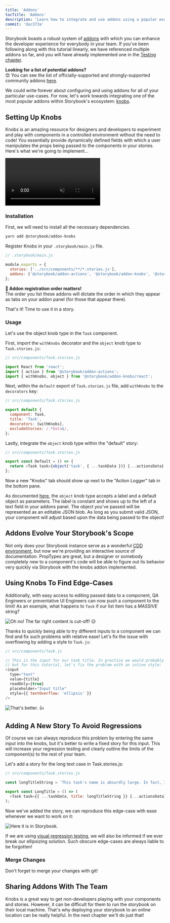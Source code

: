 ```yaml
---
title: 'Addons'
tocTitle: 'Addons'
description: 'Learn how to integrate and use addons using a popular example'
commit: 'dac373a'
---
```


Storybook boasts a robust system of [addons](https://storybook.js.org/addons/introduction/) with which you can enhance the developer experience for
everybody in your team. If you've been following along with this tutorial linearly, we have referenced multiple addons so far, and you will have already implemented one in the [Testing chapter](/react/en/test/).

<div class="aside">
<strong>Looking for a list of potential addons?</strong>
<br/>
😍 You can see the list of officially-supported and strongly-supported community addons <a href="https://storybook.js.org/addons/addon-gallery/">here</a>.
</div>

We could write forever about configuring and using addons for all of your particular use-cases. For now, let's work towards integrating one of the most popular addons within Storybook's ecosystem: [knobs](https://github.com/storybooks/storybook/tree/master/addons/knobs).

## Setting Up Knobs

Knobs is an amazing resource for designers and developers to experiment and play with components in a controlled environment without the need to code! You essentially provide dynamically defined fields with which a user manipulates the props being passed to the components in your stories. Here's what we're going to implement...

<video autoPlay muted playsInline loop>
  <source
    src="/intro-to-storybook/addon-knobs-demo.mp4"
    type="video/mp4"
  />
</video>

### Installation

First, we will need to install all the necessary dependencies.

```bash
yarn add @storybook/addon-knobs
```

Register Knobs in your `.storybook/main.js` file.

```javascript
// .storybook/main.js

module.exports = {
  stories: ['../src/components/**/*.stories.js'],
  addons: ['@storybook/addon-actions', '@storybook/addon-knobs', '@storybook/addon-links'],
};
```

<div class="aside">
<strong>📝 Addon registration order matters!</strong>
<br/>
The order you list these addons will dictate the order in which they appear as tabs on your addon panel (for those that appear there).
</div>

That's it! Time to use it in a story.

### Usage

Let's use the object knob type in the `Task` component.

First, import the `withKnobs` decorator and the `object` knob type to `Task.stories.js`:

```javascript
// src/components/Task.stories.js

import React from 'react';
import { action } from '@storybook/addon-actions';
import { withKnobs, object } from '@storybook/addon-knobs/react';
```

Next, within the `default` export of `Task.stories.js` file, add `withKnobs` to the `decorators` key:

```javascript
// src/components/Task.stories.js

export default {
  component: Task,
  title: 'Task',
  decorators: [withKnobs],
  excludeStories: /.*Data$/,
};
```

Lastly, integrate the `object` knob type within the "default" story:

```javascript
// src/components/Task.stories.js

export const Default = () => {
  return <Task task={object('task', { ...taskData })} {...actionsData} />;
};
```

Now a new "Knobs" tab should show up next to the "Action Logger" tab in the bottom pane.

As documented [here](https://github.com/storybooks/storybook/tree/master/addons/knobs#object), the `object` knob type accepts a label and a default object as parameters. The label is constant and shows up to the left of a text field in your addons panel. The object you've passed will be represented as an editable JSON blob. As long as you submit valid JSON, your component will adjust based upon the data being passed to the object!

## Addons Evolve Your Storybook's Scope

Not only does your Storybook instance serve as a wonderful [CDD environment](https://blog.hichroma.com/component-driven-development-ce1109d56c8e), but now we're providing an interactive source of documentation. PropTypes are great, but a designer or somebody completely new to a component's code will be able to figure out its behavior very quickly via Storybook with the knobs addon implemented.

## Using Knobs To Find Edge-Cases

Additionally, with easy access to editing passed data to a component, QA Engineers or preventative UI Engineers can now push a component to the limit! As an example, what happens to `Task` if our list item has a _MASSIVE_ string?

![Oh no! The far right content is cut-off!](/intro-to-storybook/addon-knobs-demo-edge-case.png) 😥

Thanks to quickly being able to try different inputs to a component we can find and fix such problems with relative ease! Let's fix the issue with overflowing by adding a style to `Task.js`:

```javascript
// src/components/Task.js

// This is the input for our task title. In practice we would probably update the styles for this element
// but for this tutorial, let's fix the problem with an inline style:
<input
  type="text"
  value={title}
  readOnly={true}
  placeholder="Input title"
  style={{ textOverflow: 'ellipsis' }}
/>
```

![That's better.](/intro-to-storybook/addon-knobs-demo-edge-case-resolved.png) 👍

## Adding A New Story To Avoid Regressions

Of course we can always reproduce this problem by entering the same input into the knobs, but it's better to write a fixed story for this input. This will increase your regression testing and clearly outline the limits of the component(s) to the rest of your team.

Let's add a story for the long text case in Task.stories.js:

```javascript
// src/components/Task.stories.js

const longTitleString = `This task's name is absurdly large. In fact, I think if I keep going I might end up with content overflow. What will happen? The star that represents a pinned task could have text overlapping. The text could cut-off abruptly when it reaches the star. I hope not!`;

export const LongTitle = () => (
  <Task task={{ ...taskData, title: longTitleString }} {...actionsData} />
);
```

Now we've added the story, we can reproduce this edge-case with ease whenever we want to work on it:

![Here it is in Storybook.](/intro-to-storybook/addon-knobs-demo-edge-case-in-storybook.png)

If we are using [visual regression testing](/react/en/test/), we will also be informed if we ever break our ellipsizing solution. Such obscure edge-cases are always liable to be forgotten!

### Merge Changes

Don't forget to merge your changes with git!

## Sharing Addons With The Team

Knobs is a great way to get non-developers playing with your components and stories. However, it can be difficult for them to run the storybook on their local machine. That's why deploying your storybook to an online location can be really helpful. In the next chapter we'll do just that!
